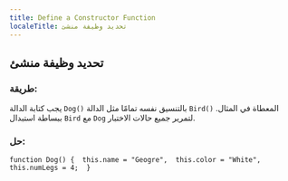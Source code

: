 ```yaml
---
title: Define a Constructor Function
localeTitle: تحديد وظيفة منشئ
---
```

## تحديد وظيفة منشئ

### طريقة:

يجب كتابة الدالة `Dog()` بالتنسيق نفسه تمامًا مثل الدالة `Bird()` المعطاة في المثال. ببساطة استبدال `Bird` مع `Dog` لتمرير جميع حالات الاختبار.

### حل:

 `function Dog() { 
  this.name = "Geogre", 
  this.color = "White", 
  this.numLegs = 4; 
 } 
`
